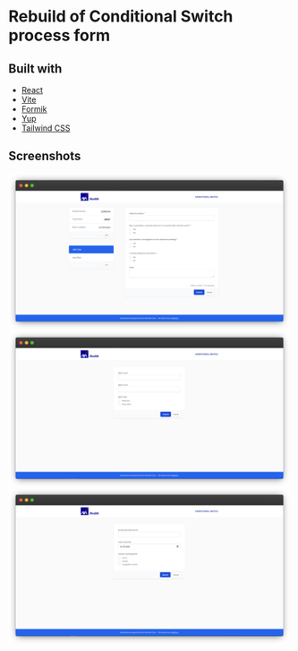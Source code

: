 # Rebuild of Conditional Switch process form

## Built with
- [React](https://reactjs.org/)
- [Vite](https://vitejs.dev/)
- [Formik](https://formik.org/)
- [Yup](https://www.npmjs.com/package/yup)
- [Tailwind CSS](https://tailwindcss.com/)

## Screenshots
<img src='/public/images/screenshot3.png' />
<img src='/public/images/screenshot1.png' />
<img src='/public/images/screenshot2.png' />


